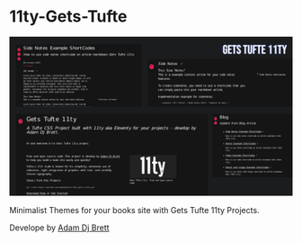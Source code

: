 # 11ty-Gets-Tufte

![Gets Tufte 11ty](getstufte11ty.jpeg)

Minimalist Themes for your books site with Gets Tufte 11ty Projects.

Develope by [Adam Dj Brett](https://adamdjbrett.com)


